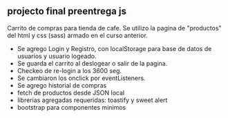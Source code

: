 ## projecto final preentrega js

Carrito de compras para tienda de cafe. Se utilizo la pagina de "productos"  del html y css (sass) armado en el curso anterior. 

- Se agrego Login y Registro, con localStorage para base de datos de usuarios y usuario logeado.
- Se guarda el carrito al deslogear o salir de la pagina.
- Checkeo de re-login a los 3600 seg.
- Se cambiaron los onclick por eventListeners.
- Se agrego historial de compras
- fetch de productos desde JSON local
- librerias agregadas requeridas: toastify y sweet alert
- bootstrap para componentes minimos